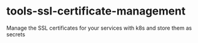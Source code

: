 # tools-ssl-certificate-management
Manage the SSL certificates for your services with k8s and store them as secrets
